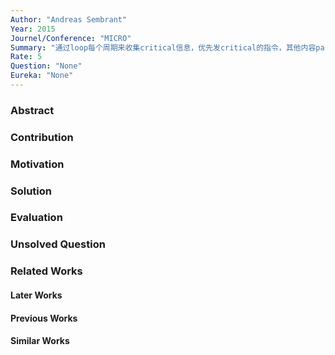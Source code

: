 ```yaml
---
Author: "Andreas Sembrant"
Year: 2015
Journel/Conference: "MICRO"
Summary: "通过loop每个周期来收集critical信息，优先发critical的指令，其他内容park在一个fifo里，这些non critical指令会在critical之间执行"
Rate: 5
Question: "None"
Eureka: "None"
---
```

### Abstract

### Contribution


### Motivation


### Solution


### Evaluation


### Unsolved Question


### Related Works
#### Later Works

#### Previous Works

#### Similar Works
